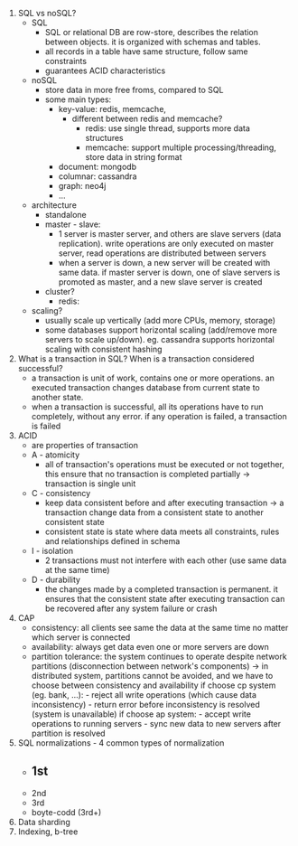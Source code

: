 1. SQL vs noSQL?
	- SQL
		- SQL or relational DB are row-store, describes the relation between objects. it is organized with schemas and tables. 
		- all records in a table have same structure, follow same constraints
		- guarantees ACID characteristics
	- noSQL
		- store data in more free froms, compared to SQL
		- some main types:
			- key-value: redis, memcache,
				- different between redis and memcache?
					- redis: use single thread, supports more data structures
					- memcache: support multiple processing/threading, store data in string format
			- document: mongodb
			- columnar: cassandra
			- graph: neo4j
			- ...
	- architecture
		- standalone
		- master - slave:
			- 1 server is master server, and others are slave servers (data replication). write operations are only executed on master server, read operations are distributed between servers
			- when a server is down, a new server will be created with same data. if master server is down, one of slave servers is promoted as master, and a new slave server is created
		- cluster?
			- redis: 
	- scaling?
		- usually scale up vertically (add more CPUs, memory, storage)
		- some databases support horizontal scaling (add/remove more servers to scale up/down). eg. cassandra supports horizontal scaling with consistent hashing
2. What is a transaction in SQL? When is a transaction considered successful?
	- a transaction is unit of work, contains one or more operations. an executed transaction changes database from current state to another state.
	- when a transaction is successful, all its operations have to run completely, without any error. if any operation is failed, a transaction is failed
1. ACID
	- are properties of transaction
	- A - atomicity
		- all of transaction's operations must be executed or not together, this ensure that no transaction is completed partially -> transaction is single unit
	- C - consistency
		- keep data consistent before and after executing transaction -> a transaction change data from a consistent state to another consistent state
		- consistent state is state where data meets all constraints, rules and relationships defined in schema
	- I - isolation
		- 2 transactions must not interfere with each other (use same data at the same time)
	- D - durability
		- the changes made by a completed transaction is permanent. it ensures that the consistent state after executing transaction can be recovered after any system failure or crash
1. CAP
	- consistency: all clients see same the data at the same time no matter which server is connected
	- availability: always get data even one or more servers are down
	- partition tolerance: the system continues to operate despite network partitions (disconnection between network's components)
	-> in distributed system, partitions cannot be avoided, and we have to choose between consistency and availability
		if choose cp system (eg. bank, ...):
			- reject all write operations (which cause data inconsistency)
			- return error before inconsistency is resolved (system is unavailable)
		if choose ap system:
			- accept write operations to running servers
			- sync new data to new servers after partition is resolved
3. SQL normalizations - 4 common types of normalization
	- 1st
		- 
	- 2nd
	- 3rd
	- boyte-codd (3rd+)
1. Data sharding
2. Indexing, b-tree